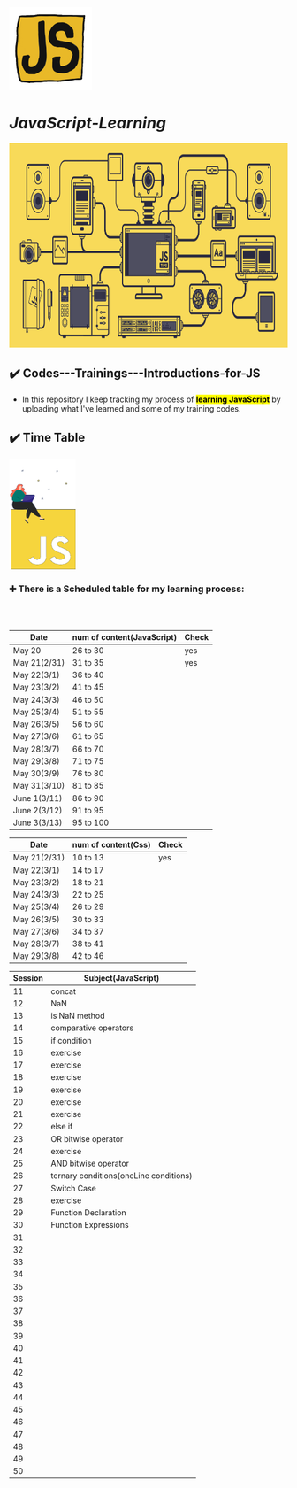<img src="assets/giphy.gif" style="width: 150px; height: 150px;">

# ***JavaScript-Learning***

<img src="assets/js.gif" style="width: 1600px; height: 370px;">

## ✔️ Codes---Trainings---Introductions-for-JS

-   In this repository I keep tracking my process of <mark>**learning JavaScript**</mark> by uploading what I've learned and some of my training codes.

## ✔️ Time Table
<img src="assets/js-animation.gif" style="width: 120px; height: 200px;">

### ➕ There is a Scheduled table for my learning process:
<br><br>


<table>
  <thead>
    <tr>
      <th>Date</th>
      <th>num of content(JavaScript)</th>
      <th>Check</th>
    </tr>
  </thead>
  <tbody>
    <tr>
      <td>May 20</td>
      <td>26 to 30</td>
      <td>yes</td>
    </tr>
    <tr>
      <td>May 21(2/31)</td>
      <td>31 to 35</td>
      <td>yes</td>
    </tr>
    <tr>
      <td>May 22(3/1)</td>
      <td>36 to 40</td>
    </tr>
    <tr>
      <td>May 23(3/2)</td>
      <td>41 to 45</td>
    </tr>
    <tr>
      <td>May 24(3/3)</td>
      <td>46 to 50</td>
    </tr>
    <tr>
      <td>May 25(3/4)</td>
      <td>51 to 55</td>
    </tr>
    <tr>
      <td>May 26(3/5)</td>
      <td>56 to 60</td>
    </tr>
    <tr>
      <td>May 27(3/6)</td>
      <td>61 to 65</td>
    </tr>
    <tr>
      <td>May 28(3/7)</td>
      <td>66 to 70</td>
    </tr>
    <tr>
      <td>May 29(3/8)</td>
      <td>71 to 75</td>
    </tr>
    <tr>
      <td>May 30(3/9)</td>
      <td>76 to 80</td>
    </tr>
    <tr>
      <td>May 31(3/10)</td>
      <td>81 to 85</td>
    </tr>
    <tr>
      <td>June 1(3/11)</td>
      <td>86 to 90</td>
    </tr>
    <tr>
      <td>June 2(3/12)</td>
      <td>91 to 95</td>
    </tr>
    <tr>
      <td>June 3(3/13)</td>
      <td>95 to 100</td>
    </tr>
  </tbody>
</table>


<table>
  <thead>
    <tr>
      <th>Date</th>
      <th>num of content(Css)</th>
      <th>Check</th>
    </tr>
  </thead>
  <tbody>
    <tr>
      <td>May 21(2/31)</td>
      <td>10 to 13</td>
      <td>yes</td>
    </tr>
    <tr>
      <td>May 22(3/1)</td>
      <td>14 to 17</td>
    </tr>
    <tr>
      <td>May 23(3/2)</td>
      <td>18 to 21</td>
    </tr>
    <tr>
      <td>May 24(3/3)</td>
      <td>22 to 25</td>
    </tr>
    <tr>
      <td>May 25(3/4)</td>
      <td>26 to 29</td>
    </tr>
    <tr>
      <td>May 26(3/5)</td>
      <td>30 to 33</td>
    </tr>
    <tr>
      <td>May 27(3/6)</td>
      <td>34 to 37</td>
    </tr>
    <tr>
      <td>May 28(3/7)</td>
      <td>38 to 41</td>
    </tr>
    <tr>
      <td>May 29(3/8)</td>
      <td>42 to 46</td>
    </tr>
  </tbody>
</table>


<table>
  <thead>
    <tr>
      <th>Session</th>
      <th>Subject(JavaScript)</th>  
    </tr>
  </thead>
  <tbody>
    <tr>
      <td>11</td>
      <td>concat</td>
    </tr>
    <tr>
      <td>12</td>
      <td>NaN</td>
    </tr>
    <tr>
      <td>13</td>
      <td>is NaN method</td>
    </tr>
    <tr>
      <td>14</td>
      <td>comparative operators</td>
    </tr>
    <tr>
      <td>15</td>
      <td>if condition</td>
    </tr>
    <tr>
      <td>16</td>
      <td>exercise</td>
    </tr>
    <tr>
      <td>17</td>
      <td>exercise</td>
    </tr>
    <tr>
      <td>18</td>
      <td>exercise</td>
    </tr>
    <tr>
      <td>19</td>
      <td>exercise</td>
    </tr>
    <tr>
      <td>20</td>
      <td>exercise</td>
    </tr>
    <tr>
      <td>21</td>
      <td>exercise</td>
    </tr>
    <tr>
      <td>22</td>
      <td>else if</td>
    </tr>
    <tr>
      <td>23</td>
      <td>OR bitwise operator</td>
    </tr>
    <tr>
      <td>24</td>
      <td>exercise</td>
    </tr>
    <tr>
      <td>25</td>
      <td>AND bitwise operator</td>
    </tr>
    <tr>
      <td>26</td>
      <td>ternary conditions(oneLine conditions)</td>
    </tr>
    <tr>
      <td>27</td>
      <td>Switch Case</td>
    </tr>
    <tr>
      <td>28</td>
      <td>exercise</td>
    </tr>
    <tr>
      <td>29</td>
      <td>Function Declaration</td>
    </tr>
    <tr>
      <td>30</td>
      <td>Function Expressions</td>
    </tr>
    <tr>
      <td>31</td>
      <td></td>
    </tr>
    <tr>
      <td>32</td>
      <td></td>
    </tr>
    <tr>
      <td>33</td>
      <td></td>
    </tr>
    <tr>
      <td>34</td>
      <td></td>
    </tr>
    <tr>
      <td>35</td>
      <td></td>
    </tr>
    <tr>
      <td>36</td>
      <td></td>
    </tr>
    <tr>
      <td>37</td>
      <td></td>
    </tr>
    <tr>
      <td>38</td>
      <td></td>
    </tr>
    <tr>
      <td>39</td>
      <td></td>
    </tr>
    <tr>
      <td>40</td>
      <td></td>
    </tr>
    <tr>
      <td>41</td>
      <td></td>
    </tr>
    <tr>
      <td>42</td>
      <td></td>
    </tr>
    <tr>
      <td>43</td>
      <td></td>
    </tr>
    <tr>
      <td>44</td>
      <td></td>
    </tr>
    <tr>
      <td>45</td>
      <td></td>
    </tr>
    <tr>
      <td>46</td>
      <td></td>
    </tr>
    <tr>
      <td>47</td>
      <td></td>
    </tr>
    <tr>
      <td>48</td>
      <td></td>
    </tr>
    <tr>
      <td>49</td>
      <td></td>
    </tr>
    <tr>
      <td>50</td>
      <td></td>
    </tr>
  </tbody>
</table>